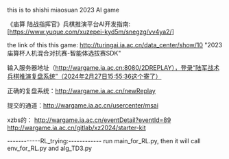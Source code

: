 this is to shishi miaosuan 2023 AI game

《庙算 陆战指挥官》兵棋推演平台AI开发指南: \[<https://www.yuque.com/xuzepei-kyd5m/snegzg/vv4ya2/>]

the link of this this game: http://turingai.ia.ac.cn/data_center/show/10
"2023庙算杯人机混合对抗赛-智能体选拔赛SDK"

输入服务器地址（http://wargame.ia.ac.cn:8080/2DREPLAY），登录“陆军战术兵棋推演复盘系统”（2024年2月27日15:55:36这个寄了）

正确的复盘系统：http://wargame.ia.ac.cn/newReplay

提交的通道：http://wargame.ia.ac.cn/usercenter/msai

xzbs的：
http://wargame.ia.ac.cn/eventDetail?eventId=89
http://wargame.ia.ac.cn/gitlab/xz2024/starter-kit

------------RL_trying:------------
run main_for_RL.py, then it will call env_for_RL.py and alg_TD3.py
